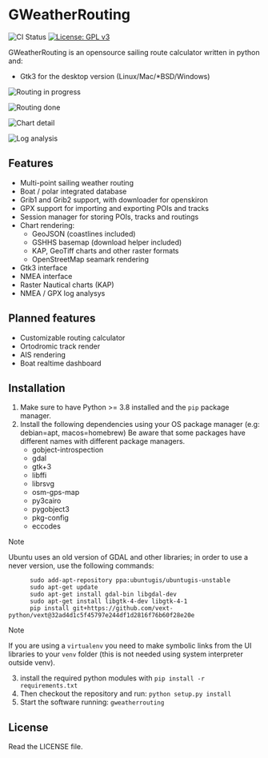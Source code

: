 # GWeatherRouting

![CI Status](https://github.com/dakk/gweatherrouting/actions/workflows/ci.yaml/badge.svg)
[![License: GPL v3](https://img.shields.io/badge/License-GPLv3-blue.svg)](https://www.gnu.org/licenses/gpl-3.0)
<!-- [![PyPI version](https://badge.fury.io/py/gweatherrouting.svg)](https://badge.fury.io/py/gweatherrouting) -->

GWeatherRouting is an opensource sailing route calculator written in python and:
- Gtk3 for the desktop version (Linux/Mac/*BSD/Windows)

![Routing in progress](https://github.com/dakk/gweatherrouting/raw/master/media/s3.png)

![Routing done](https://github.com/dakk/gweatherrouting/raw/master/media/s5.png)

![Chart detail](https://github.com/dakk/gweatherrouting/raw/master/media/s6.png)

![Log analysis](https://github.com/dakk/gweatherrouting/raw/master/media/loganalysis.png)

## Features

- Multi-point sailing weather routing
- Boat / polar integrated database
- Grib1 and Grib2 support, with downloader for openskiron
- GPX support for importing and exporting POIs and tracks
- Session manager for storing POIs, tracks and routings
- Chart rendering: 
    - GeoJSON (coastlines included)
    - GSHHS basemap (download helper included)
    - KAP, GeoTiff charts and other raster formats
    - OpenStreetMap seamark rendering
- Gtk3 interface
- NMEA interface
- Raster Nautical charts (KAP)
- NMEA / GPX log analysys


## Planned features

- Customizable routing calculator
- Ortodromic track render
- AIS rendering
- Boat realtime dashboard


## Installation

1. Make sure to have Python >= 3.8 installed and the `pip` package manager.
2. Install the following dependencies using your OS package manager (e.g: debian=apt, macos=homebrew) Be aware that some packages have different names with different package managers.
   - gobject-introspection
   - gdal
   - gtk+3
   - libffi
   - librsvg
   - osm-gps-map
   - py3cairo
   - pygobject3
   - pkg-config
   - eccodes

> [!NOTE]
> Ubuntu uses an old version of GDAL and other libraries; in order to use a never version, use the following commands:
> ```
>       sudo add-apt-repository ppa:ubuntugis/ubuntugis-unstable
>       sudo apt-get update
>       sudo apt-get install gdal-bin libgdal-dev
>       sudo apt-get install libgtk-4-dev libgtk-4-1
>       pip install git+https://github.com/vext-python/vext@32ad4d1c5f45797e244df1d2816f76b60f28e20e
> ```

> [!NOTE]  
> If you are using a `virtualenv` you need to make symbolic links from the UI libraries to your `venv` folder (this is not needed using system interpreter outside venv).

3. install the required python modules with ```pip install -r requirements.txt```
4. Then checkout the repository and run: ```python setup.py install```
5. Start the software running: ```gweatherrouting```

## License

Read the LICENSE file.
